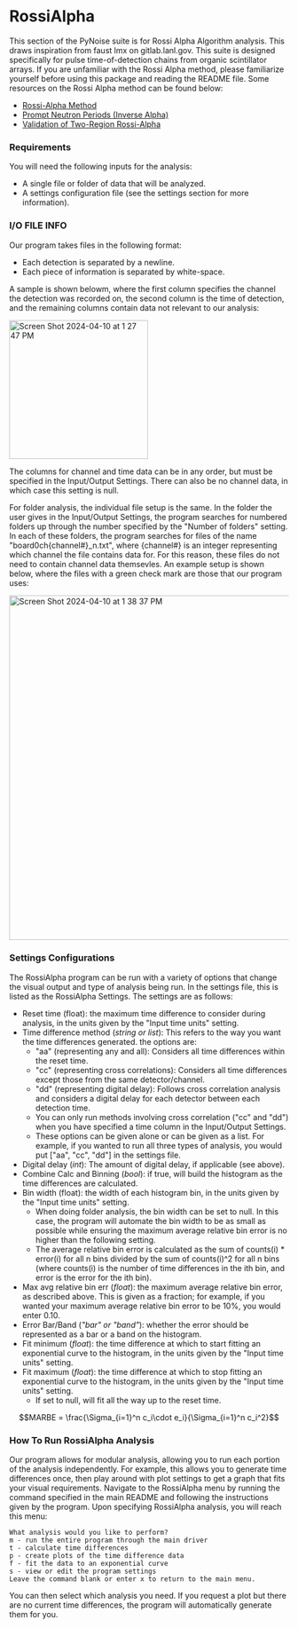 # RossiAlpha

This section of the PyNoise suite is for Rossi Alpha Algorithm analysis. This draws inspiration from faust lmx on gitlab.lanl.gov. This suite is designed specifically for pulse time-of-detection chains from organic scintillator arrays. If you are unfamiliar with the Rossi Alpha method, please familiarize yourself before using this package and reading the README file. Some resources on the Rossi Alpha method can be found below:


* [Rossi-Alpha Method](https://www.osti.gov/biblio/6188965)
* [Prompt Neutron Periods (Inverse Alpha)](https://doi.org/10.13182/NSE57-A25409)
* [Validation of Two-Region Rossi-Alpha](https://doi.org/10.1016/j.nima.2020.164535)

### Requirements

You will need the following inputs for the analysis:
* A single file or folder of data that will be analyzed.
* A settings configuration file (see the settings section for more information).

### I/O FILE INFO

Our program takes files in the following format:
* Each detection is separated by a newline.
* Each piece of information is separated by white-space.

A sample is shown belowm, where the first column specifies the channel the detection was recorded on, the second column is the time of detection, and the remaining columns contain data not relevant to our analysis:

<img width="250" alt="Screen Shot 2024-04-10 at 1 27 47 PM" src="https://github.com/Umich-DNNG/pynoise/assets/112817120/a62c3f9f-c198-4c24-b495-57cbe7938886">


The columns for channel and time data can be in any order, but must be specified in the Input/Output Settings. There can also be no channel data, in which case this setting is null.

For folder analysis, the individual file setup is the same. In the folder the user gives in the Input/Output Settings, the program searches for numbered folders up through the number specified by the "Number of folders" setting. In each of these folders, the program searches for files of the name "board0ch{channel#}_n.txt", where {channel#} is an integer representing which channel the file contains data for. For this reason, these files do not need to contain channel data themsevles. An example setup is shown below, where the files with a green check mark are those that our program uses:

<img width="621" alt="Screen Shot 2024-04-10 at 1 38 37 PM" src="https://github.com/Umich-DNNG/pynoise/assets/112817120/d01a938b-42a5-4459-a609-d4d3f4ad9041">


### Settings Configurations

The RossiAlpha program can be run with a variety of options that change the visual output and type of analysis being run. In the settings file, this is listed as the RossiAlpha Settings. The settings are as follows: 
* Reset time (float): the maximum time difference to consider during analysis, in the units given by the "Input time units" setting.
* Time difference method (*string or list*): This refers to the way you want the time differences generated. the options are:  
    * "aa" (representing any and all): Considers all time differences within the reset time.
    * "cc" (representing cross correlations): Considers all time differences except those from the same detector/channel.
    * "dd" (representing digital delay): Follows cross correlation analysis and considers a digital delay for each detector between each detection time.
    * You can only run methods involving cross correlation ("cc" and "dd") when you have specified a time column in the Input/Output Settings.
    * These options can be given alone or can be given as a list. For example, if you wanted to run all three types of analysis, you would put ["aa", "cc", "dd"] in the settings file.
* Digital delay (*int*): The amount of digital delay, if applicable (see above).
* Combine Calc and Binning (*bool*): if true, will build the histogram as the time differences are calculated.
* Bin width (float): the width of each histogram bin, in the units given by the "Input time units" setting.
    * When doing folder analysis, the bin width can be set to null. In this case, the program will automate the bin width to be as small as possible while ensuring the maximum average relative bin error is no higher than the following setting.
    * The average relative bin error is calculated as the sum of counts(i) * error(i) for all n bins divided by the sum of counts(i)^2 for all n bins (where counts(i) is the number of time differences in the ith bin, and error is the error for the ith bin).
* Max avg relative bin err (*float*): the maximum average relative bin error, as described above. This is given as a fraction; for example, if you wanted your maximum average relative bin error to be 10%, you would enter 0.10.
* Error Bar/Band (*"bar" or "band"*): whether the error should be represented as a bar or a band on the histogram.
* Fit minimum (*float*): the time difference at which to start fitting an exponential curve to the histogram, in the units given by the "Input time units" setting.
* Fit maximum (*float*): the time difference at which to stop fitting an exponential curve to the histogram, in the units given by the "Input time units" setting.
    * If set to null, will fit all the way up to the reset time.

```math
MARBE = \frac{\Sigma_{i=1}^n c_i\cdot e_i}{\Sigma_{i=1}^n c_i^2}
```


### How To Run RossiAlpha Analysis
Our program allows for modular analysis, allowing you to run each portion of the analysis independently. For example, this allows you to generate time differences once, then play around with plot settings to get a graph that fits your visual requirements. Navigate to the RossiAlpha menu by running the command specified in the main README and following the instructions given by the program. Upon specifying RossiAlpha analysis, you will reach this menu:

```
What analysis would you like to perform?
m - run the entire program through the main driver
t - calculate time differences
p - create plots of the time difference data
f - fit the data to an exponential curve
s - view or edit the program settings
Leave the command blank or enter x to return to the main menu.
```

You can then select which analysis you need. If you request a plot but there are no current time differences, the program will automatically generate them for you.
